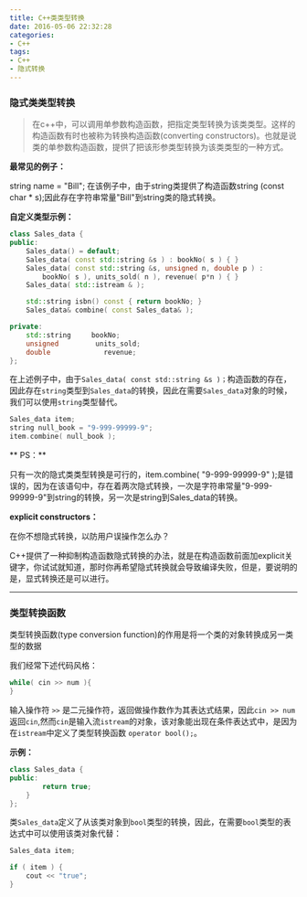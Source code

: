 ```yaml
---
title: C++类类型转换
date: 2016-05-06 22:32:28
categories:
- C++
tags:
- C++
- 隐式转换
---
```




### 隐式类类型转换
>在c++中，可以调用单参数构造函数，把指定类型转换为该类类型。这样的构造函数有时也被称为转换构造函数(converting constructors)。也就是说类的单参数构造函数，提供了把该形参类型转换为该类类型的一种方式。

<!-- more -->
**最常见的例子：**

string name = "Bill";
在该例子中，由于string类提供了构造函数string (const char * s);因此存在字符串常量"Bill"到string类的隐式转换。

**自定义类型示例：**

``` C++
class Sales_data {
public:
    Sales_data() = default;
    Sales_data( const std::string &s ) : bookNo( s ) { }
    Sales_data( const std::string &s, unsigned n, double p ) :
        bookNo( s ), units_sold( n ), revenue( p*n ) { }
    Sales_data( std::istream & );

    std::string isbn() const { return bookNo; }
    Sales_data& combine( const Sales_data& );

private:
    std::string     bookNo;
    unsigned         units_sold;
    double             revenue;
};
```

在上述例子中，由于`Sales_data( const std::string &s )；`构造函数的存在，因此存在`string`类型到`Sales_data`的转换，因此在需要`Sales_data`对象的时候，我们可以使用`string`类型替代。

``` C++
Sales_data item;
string null_book = "9-999-99999-9";
item.combine( null_book );
```
** PS：**

只有一次的隐式类类型转换是可行的，item.combine( "9-999-99999-9" );是错误的，因为在该语句中，存在着两次隐式转换，一次是字符串常量"9-999-99999-9"到string的转换，另一次是string到Sales_data的转换。

**explicit constructors：**

在你不想隐式转换，以防用户误操作怎么办？

C++提供了一种抑制构造函数隐式转换的办法，就是在构造函数前面加explicit关键字，你试试就知道，那时你再希望隐式转换就会导致编译失败，但是，要说明的是，显式转换还是可以进行。

---

### 类型转换函数

类型转换函数(type conversion function)的作用是将一个类的对象转换成另一类型的数据

我们经常下述代码风格：

``` C++
while( cin >> num ){
}
```

输入操作符 `>>` 是二元操作符，返回做操作数作为其表达式结果，因此`cin >> num`返回`cin`,然而`cin`是输入流`istream`的对象，该对象能出现在条件表达式中，是因为在`istream`中定义了类型转换函数 `operator bool();`。

**示例：**

``` C++
class Sales_data {
public:
        return true;
    }    
};
```
类`Sales_data`定义了从该类对象到`bool`类型的转换，因此，在需要`bool`类型的表达式中可以使用该类对象代替：

``` C++
Sales_data item;

if ( item ) {
    cout << "true";
}
```